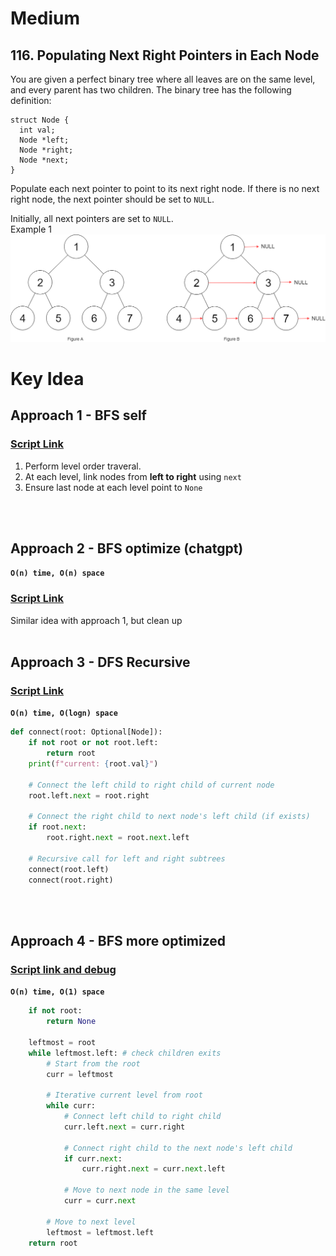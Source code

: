 # Medium
## 116. Populating Next Right Pointers in Each Node
You are given a perfect binary tree where all leaves are on the same level, and every parent has two children. The binary tree has the following definition:
```
struct Node {
  int val;
  Node *left;
  Node *right;
  Node *next;
}
```
Populate each next pointer to point to its next right node. If there is no next right node, the next pointer should be set to `NULL`.

Initially, all next pointers are set to `NULL`.\
Example 1
![visualize](../images/116_sample.png)

# Key Idea

## Approach 1 - BFS self
### [Script Link](./approach_1.py)
1. Perform level order traveral.
2. At each level, link nodes from **left to right** using `next`
3. Ensure last node at each level point to `None`
<br />
<br />

## Approach 2 - BFS optimize (chatgpt)
**`O(n) time, O(n) space`**
### [Script Link](./approach_2.py)
Similar idea with approach 1, but clean up
<br />
<br />

## Approach 3 - DFS Recursive
### [Script Link](./approach_3.py)
**`O(n) time, O(logn) space`**
```python
def connect(root: Optional[Node]):
    if not root or not root.left:
        return root
    print(f"current: {root.val}")
    
    # Connect the left child to right child of current node
    root.left.next = root.right
    
    # Connect the right child to next node's left child (if exists)
    if root.next:
        root.right.next = root.next.left
        
    # Recursive call for left and right subtrees
    connect(root.left)
    connect(root.right)
```
<br />
<br />

## Approach 4 - BFS more optimized
### [Script link and debug](./approach_4.py)
**`O(n) time, O(1) space`**
```python
    if not root:
        return None

    leftmost = root
    while leftmost.left: # check children exits
        # Start from the root
        curr = leftmost
        
        # Iterative current level from root
        while curr:
            # Connect left child to right child
            curr.left.next = curr.right

            # Connect right child to the next node's left child
            if curr.next:
                curr.right.next = curr.next.left

            # Move to next node in the same level
            curr = curr.next

        # Move to next level
        leftmost = leftmost.left 
    return root
```

